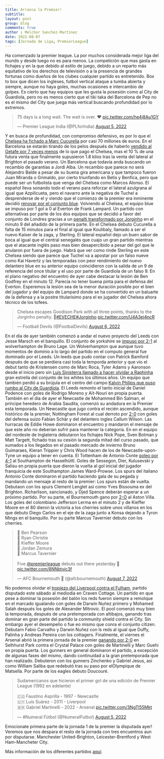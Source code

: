 ```yaml
---
title: Arranca la Premier!
subtitle:
layout: post
group: blog
comments: true
author : Melchor Sanchez-Martinez
date: 2022-08-07
tags: [Jornada de Liga, PremierLeague]
---
```

<!-- excerpt-start -->

Ha comenzado la premier league. La por muchos considerada mejor liga del mundo y desde luego no es para menos. La competición que mas gasta en fichajes y en la que debido al estilo de juego, debido a un reparto más equitativo de los derechos de televisión o a la presencia de grandes fortunas como dueños de los clubes cualquier partido es entretenido. <!-- excerpt-end --> Box to box que dicen los ingleses, futbol vertical ataque a tumba abierta y siempre, aunque no haya goles, muchas ocasiones e intercambio de golpes. Es cierto que hay equipos que les gusta la posesión como al City de Guardiola, pero no es menos cierto que el tiki taka del Barcelona de Pep no es el mismo del City que juega más vertical buscando profundidad por lo extremos.

<p></p>
<blockquote class="twitter-tweet"><p lang="en" dir="ltr">75 days is a long wait. The wait is over. ❤️ <a href="https://t.co/he4j8Au1GY">pic.twitter.com/he4j8Au1GY</a></p>&mdash; Premier League India (@PLforIndia) <a href="https://twitter.com/PLforIndia/status/1555458165319561216?ref_src=twsrc%5Etfw">August 5, 2022</a></blockquote> <script async src="https://platform.twitter.com/widgets.js" charset="utf-8"></script>
<p></p>

Y en busca de profundidad, con compromiso defensivo, es por lo que el [Chelsea ha fichado a Marc Cucurella](https://www.fichajes.com/a3429421176778019810-el-chelsea-confirma-el-fichaje-de-marc-cucurella) por casi 70 millones de euros. En el Barcelona se estarán tirando de los pelos después de haberlo [vendido al Getafe por 7 veces menos](https://www.marca.com/futbol/getafe/2020/06/30/5efb0a1eca474174648b457c.html) de lo que pago el Chelsea, mas el 10 % de una futura venta que finalmente supusieron 1.8 kilos tras la venta del lateral al Brighton el pasado verano. Un Barcelona que todavía anda buscando un recambio de garantías a Jordi Alba. Un recambio que parece no será Alejandro Balde a pesar de su buena gira americana y que tampoco fueron Juan Miranda o Grimaldo, por cierto triunfando en Betis y Benfica, pero que puede ser un futbolista que venga del Chelsea como Marcos Alonso. El español lleva sonando todo el verano para reforzar el lateral azulgrana al igual que Azpilicueta, pero el navarro ante la negativa de Tuchel a desprenderse de el y viendo que el comienzo de la premier era inminente decidió [renovar por el conjunto blue](https://www.fichajes.com/a3949268892738199350-chelsea-cesar-azpilicueta-renueva-hasta-2024).
Volviendo al Chelsea, el equipo blue se impuso por 1 gol a 0 al Everton de Frank Lampard. Un partido con alternativas por parte de los dos equipos que se decidió a favor del conjunto de Londres gracias a un [penalti transformado por Jorginho](https://youtu.be/fT3y2teO2aU) en el minuto 9 del añadido de la primera parte.  En el Chelsea debuto Cucurella a falta de 15 minutos para el final al igual que Koulibaly, llamado a ser el nuevo Kaiser de la zaga, y Sterling. El lateral español dejo un buen sabor de boca al igual que el central senegalés que cuajo un gran partido mientras que el atacante inglés paso mas bien desapercibido a pesar del gol que le anularon por fuera de juego. Habrá que ver como rinde Sterling en este Chelsea siendo que parece que Tuchel va a apostar por un falso nueve como Kai Havertz y las temporadas con peor rendimiento del nuevo delantero blue en su anterior equipo coincidieron con la salida de un 9 de referencia del once titular y el uso por parte de Guardiola de un falso 9. En el plano negativo del encuentro de ayer cabe destacar la lesión de Ben Godfrey en el minuto 12. Parecía no tener buena pinta para el defensa del Everton. Esperemos la lesión sea de la menor duración posible por el bien del jugador y del equipo de Lampard donde se ha convertido en un baluarte de la defensa y a la postre titularísimo para el ex jugador del Chelsea ahora técnico de los tofees.

<p></p>
<blockquote class="twitter-tweet"><p lang="en" dir="ltr">Chelsea escapes Goodison Park with all three points, thanks to the Jorginho penalty. 🎯<a href="https://twitter.com/hashtag/EVECHE?src=hash&amp;ref_src=twsrc%5Etfw">#EVECHE</a><a href="https://twitter.com/hashtag/Jorginho?src=hash&amp;ref_src=twsrc%5Etfw">#Jorginho</a> <a href="https://t.co/U4A3ej4ncR">pic.twitter.com/U4A3ej4ncR</a></p>&mdash; Football Devils (@FootbalDevils) <a href="https://twitter.com/FootbalDevils/status/1555985370130501633?ref_src=twsrc%5Etfw">August 6, 2022</a></blockquote> <script async src="https://platform.twitter.com/widgets.js" charset="utf-8"></script>
<p></p>

En el día de ayer también comenzó a andar el nuevo proyecto del Leeds con Jesse Marsch en el banquillo. El conjunto de yorkshire se [impuso por 2-1](https://youtu.be/h-ostlu9avE) al wolverhampton de Bruno Lage. Un Wolverhampton que aunque tuvo momentos de dominio a lo largo del partido en el computo general fue dominado por el Leeds. Un leeds que pudo contar con Patrick Bamford después de que se perdiera casi toda la temporda anterior y que vio el debut tanto de Kristensen como de Marc Roca, Tyler Adams y Aaronson desde el inicio pero sin [Luis Sinisterra llamado a hacer olvidar a Raphinha](https://www.mundodeportivo.com/futbol/fichajes/oficial/20220707/1001833317/leeds-anuncia-sinisterra-feyenoord.html) gran estrella del conjunto de los whites los últimos años. Un equipo que también perdió a su brújula en el centro del campo [Kalvin Philips que puso rumbo al City de Guardiola](https://www.mundodeportivo.com/futbol/premier-league/20220704/1001831608/city-anuncia-fichaje-kalvin-phillips.html). El Leeds remonto el tanto inicial de Daniel Podence con goles de Rodrigo Moreno y Aït-Nouri en propia puerta. También en el día de ayer el Newcastle de Mohammed Bin Salman, el príncipe heredero de Arabia Saudita, comenzó su andadura en la Premier esta temporada. Un Newcastle que jugo contra el recién ascendido, aunque histórico de la premier, Nottingham Forest al cual derroto por [2-0](https://youtu.be/y85p5Uykxm8) con goles del defensa suizo Fabian Schär y del delantero ingles Callum Wilson. Las hurracas de Eddie Howe dominaron el encuentro y mandaron el mensaje de que este año no deberían sufrir para mantener la categoría. En en el equipo del nordeste de Inglaterra debutaron los fichajes Nick Pope, Sven Botman y Matt Targett, fichado tras su cesión la segunda mitad del curso pasado, que sumados a los llegados en el pasado mercado de invierno Bruno Guimaraes, Kieran Trippier y Chris Wood hacen de los de Newcastle-upon-Tyne un equipo a tener en cuenta. El Tottenham de Antonio Conte [goleo por 4-1](https://youtu.be/GViDKSRoj0E) al Southampton de Hasselhüttl. Goles de Sessegon, Dier, Kulusevski y Salisu en propia puerta que dieron la vuelta al gol inicial del jugador franquicia de este Southampton James Ward-Prowse. Los spurs del italiano Antonio Conte dominaron el partido haciendo gala de su pegada y mandando un mensaje al resto de la premier: Los spurs están de vuelta. Debutaon con los spurs Clement Lenglet así como Yves Bissouma ex del Brighton. Richarlison, sancionado, y Djed Spence deberán esperar a un próximo partido. Por su parte, el Bournemouth gano por [2-O](https://youtu.be/ltJe_PhzmXs) al Aston Villa. Los goles del colombiano Jefferson Lerma en el minuto 2 y de Kieffer Moore en el 80 dieron la victoria a los cherries sobre unos villanos en los que debuto Diego Carlos en el eje de la zaga junto a Konsa dejando a Tyron Mings en el banquillo. Por su parte Marcus Tavernier debuto con los cherries.

<p></p>
<blockquote class="twitter-tweet"><p lang="en" dir="ltr">🔺 Ben Pearson <br>🔺 Ryan Christie <br>🔺 Kieffer Moore <br>🔺 Jordan Zemura <br>🔺 Marcus Tavernier <br><br>Five <a href="https://twitter.com/premierleague?ref_src=twsrc%5Etfw">@premierleague</a> debuts out there yesterday 💫 <a href="https://t.co/8NNbtvic3f">pic.twitter.com/8NNbtvic3f</a></p>&mdash; AFC Bournemouth 🍒 (@afcbournemouth) <a href="https://twitter.com/afcbournemouth/status/1556224883893338112?ref_src=twsrc%5Etfw">August 7, 2022</a></blockquote> <script async src="https://platform.twitter.com/widgets.js" charset="utf-8"></script>
<p></p>

No podemos olvidar el [tropiezo del Liverpool contra el Fulham](https://youtu.be/cyReVQnoNxA), partido disputado este sábado al mediodía en Craven Cottage. Un partido en que pese a dominar la posesión del balón los reds fueron siempre a remolque en el marcado igualando con goles de Darwin Nuñez primero y Mohamed Salah después los goles de Alexander Mitrovic. El pool comenzó muy bien la temporada, después de una pretemporada con altibajos, ganando tras dominar en gran parte del partido la community shield contra el City. Sin embargo ayer el desempeño o fue eo mismo que conra el conjunto citizen. Debutarn Fabio Carvalho y Darwin Nuñez con ls reds al igual que  Duffy, Palinha y Andreas Pereira con los cottagers. Finalmente, el viernes el Arsenal abrió la primera jornada de la premier [ganando por 2-0](https://youtu.be/57r-Rs5tEdY) en Selhhurst Park contra el Crystal Palace con goles de Martinelli y Marc Guehi en propia puerta. Los gunners en general dominaron el partido, a excepción de algunas fases del mismo, dando continuidad a la gran pretemporada que han realizado. Debuteron con los gunners Zinchenko y Gabriel Jesus, asi como William Saliba que redebutó tras su paso por elOlympique de Matsella. Por parte de los eagles debuto Doucouré.

<p></p>
<blockquote class="twitter-tweet"><p lang="es" dir="ltr">Sudamericanos que hicieron el primer gol de una edición de Premier League (1992 en adelante)<br><br>🇨🇴 Faustino Asprilla - 1997 - Newcastle<br>🇺🇾 Luis Suárez - 2011 - Liverpool <br>🇧🇷 Gabriel Martinelli - 2022 - Arsenal <a href="https://t.co/3NgTl55Mkt">pic.twitter.com/3NgTl55Mkt</a></p>&mdash; #Numeral Fútbol (@NumeralFutbol) <a href="https://twitter.com/NumeralFutbol/status/1555638970763067398?ref_src=twsrc%5Etfw">August 5, 2022</a></blockquote> <script async src="https://platform.twitter.com/widgets.js" charset="utf-8"></script>
<p></p>

Emocionate primera parte de la jornada 1 de la premier la disputada ayer! Veremos que nos despara el resto de la jornada con tres encuentros aun por disputarse. Manchester United-Brighton, Leicester-Brentford y West Ham-Mancheter City.


Más información de los diferentes partidos [aquí](https://www.google.com/search?rlz=1C1CHBD_esES802ES802&q=premier+resultados&spell=1&sa=X&ved=2ahUKEwi98q678bT5AhWshM4BHTZgA1sQBSgAegQIARA4&biw=1163&bih=626&dpr=1.65#sie=lg;/g/11pz7zbpnb;2;/m/02_tc;mt;fp;1;;).
